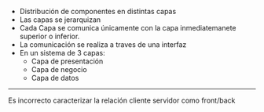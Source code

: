 - Distribución de componentes en distintas capas
- Las capas se jerarquizan
- Cada Capa se comunica únicamente con la capa inmediatemanete superior o inferior.
- La comunicación se realiza a traves de una interfaz
- En un sistema de 3 capas:
	- Capa de presentación
	- Capa de negocio
	- Capa de datos
***
Es incorrecto caracterizar la relación cliente servidor como front/back